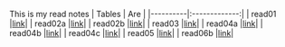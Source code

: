 This is my read notes
| Tables   |      Are      |
|----------|:-------------:|
| read01  |[link](https://mohammadaqel.github.io/Read-Notes-102/read01)| 
| read02a |[link](https://mohammadaqel.github.io/Read-Notes-102/read02a)|
| read02b |[link](https://mohammadaqel.github.io/Read-Notes-102/read02b)|
| read03  |[link](https://mohammadaqel.github.io/Read-Notes-102/read03)|
| read04a |[link](https://mohammadaqel.github.io/Read-Notes-102/read04a)|
| read04b |[link](https://mohammadaqel.github.io/Read-Notes-102/read04b)|
| read04c |[link](https://mohammadaqel.github.io/Read-Notes-102/read04c)|
| read05  |[link](https://mohammadaqel.github.io/Read-Notes-102/read05)|
| read06b |[link](https://mohammadaqel.github.io/Read-Notes-102/read05)|